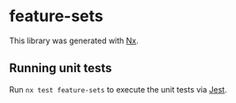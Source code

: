 # feature-sets

This library was generated with [Nx](https://nx.dev).

## Running unit tests

Run `nx test feature-sets` to execute the unit tests via [Jest](https://jestjs.io).
